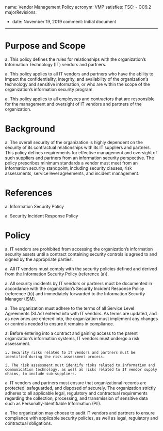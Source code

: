 name: Vendor Management Policy
acronym: VMP
satisfies:
  TSC:
    - CC9.2
majorRevisions:
  - date: November 19, 2019
    comment: Initial document
---

# Purpose and Scope

a. This policy defines the rules for relationships with the organization’s Information Technology (IT) vendors and partners.

a. This policy applies to all IT vendors and partners who have the ability to impact the confidentiality, integrity, and availability of the organization’s technology and sensitive information, or who are within the scope of the organization’s information security program.

a. This policy applies to all employees and contractors that are responsible for the management and oversight of IT vendors and partners of the organization.

# Background

a. The overall security of the organization is highly dependent on the security of its contractual relationships with its IT suppliers and partners. This policy defines  requirements for effective management and oversight of such suppliers and partners from an information security perspective. The policy prescribes minimum standards a vendor must meet from an information security standpoint, including security clauses, risk assessments, service level agreements, and incident management.

# References

a. Information Security Policy

a. Security Incident Response Policy

# Policy

a. IT vendors are prohibited from accessing the organization’s information security assets until  a contract containing security controls is agreed to and signed by the appropriate parties.

a. All IT vendors must comply with the security policies defined and derived from the Information Security Policy (reference (a)).

a. All security incidents by IT vendors or partners must be documented in accordance with the organization’s Security Incident Response Policy (reference (b)) and immediately forwarded to the Information Security Manager (ISM).

a. The organization must adhere to the terms of all Service Level Agreements (SLAs) entered into with IT vendors. As terms are updated, and as new ones are entered into, the organization must implement any changes or controls needed to ensure it remains in compliance.

a. Before entering into a contract and gaining access to the parent organization’s information systems, IT vendors must undergo a risk assessment.

    i. Security risks related to IT vendors and partners must be identified during the risk assessment process.

    i. The risk assessment must identify risks related to information and communication technology, as well as risks related to IT vendor supply chains, to include sub-suppliers.

a. IT vendors and partners must ensure that organizational records are protected, safeguarded, and disposed of securely. The organization strictly adheres to all applicable legal, regulatory and contractual requirements regarding the collection, processing, and transmission of sensitive data such as Personally-Identifiable Information (PII).

a. The organization may choose to audit IT vendors and partners to ensure compliance with applicable security policies, as well as legal, regulatory and contractual obligations.
